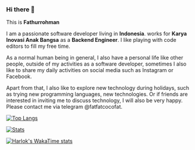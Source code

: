 ### Hi there 👋

This is **Fathurrohman**

I am a passionate software developer living in **Indonesia**. works for **Karya Inovasi Anak Bangsa** as a **Backend Engineer**. I like playing with code editors to fill my free time.

As a normal human being in general, I also have a personal life like other people, outside of my activities as a software developer, sometimes I also like to share my daily activities on social media such as Instagram or Facebook. 

Apart from that, I also like to explore new technology during holidays, such as trying new programming languages, new technologies. Or if friends are interested in inviting me to discuss technology, I will also be very happy. Please contact me via telegram @fatfatcocofat.

[![Top Langs](https://github-readme-stats.vercel.app/api/top-langs/?username=fatfatcocofat&layout=compact&langs_count=5)]([https://github.com/anuraghazra/github-readme-stats](https://github-readme-stats.vercel.app/api/top-langs/?username=fatfatcocofat&layout=compact&langs_count=5))


[![Stats](https://github-readme-stats.vercel.app/api?username=fatfatcocofat&show_icons=true&count_private=true&theme=light)](https://github-readme-stats.vercel.app/api?username=fatfatcocofat&show_icons=true&count_private=true&theme=dark)

[![Harlok's WakaTime stats](https://github-readme-stats.vercel.app/api/wakatime?username=fatfatcocofat)]([https://github.com/anuraghazra/github-readme-stats](https://github-readme-stats.vercel.app/api/wakatime?username=fatfatcocofat))
